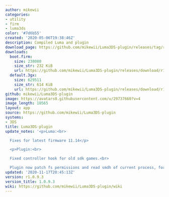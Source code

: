 ```yaml
---
author: mikewii
categories:
- utility
- firm
- luma3ds
color: '#7d6b55'
created: '2020-05-06T19:38:46Z'
description: Compiled Luma and plugin
download_page: https://github.com/mikewii/Luma3DS-plugin/releases/tag/r1.0.9.3
downloads:
  boot.firm:
    size: 238080
    size_str: 232 KiB
    url: https://github.com/mikewii/Luma3DS-plugin/releases/download/r1.0.9.3/boot.firm
  default.3gx:
    size: 629511
    size_str: 614 KiB
    url: https://github.com/mikewii/Luma3DS-plugin/releases/download/r1.0.9.3/default.3gx
github: mikewii/Luma3DS-plugin
image: https://avatars0.githubusercontent.com/u/29737660?v=4
image_length: 18565
layout: app
source: https://github.com/mikewii/Luma3DS-plugin
systems:
- 3DS
title: Luma3DS-plugin
update_notes: '<p>Luma:<br>

  Fixes for latest firmware 11.14</p>

  <p>Plugin:<br>

  Fixed controller hook for old sdk games.<br>

  Plugin now patch fs permissions and read smdh of current process, for future use.</p>'
updated: '2020-11-17T20:45:13Z'
version: r1.0.9.3
version_title: 1.0.9.3
wiki: https://github.com/mikewii/Luma3DS-plugin/wiki
---
```

